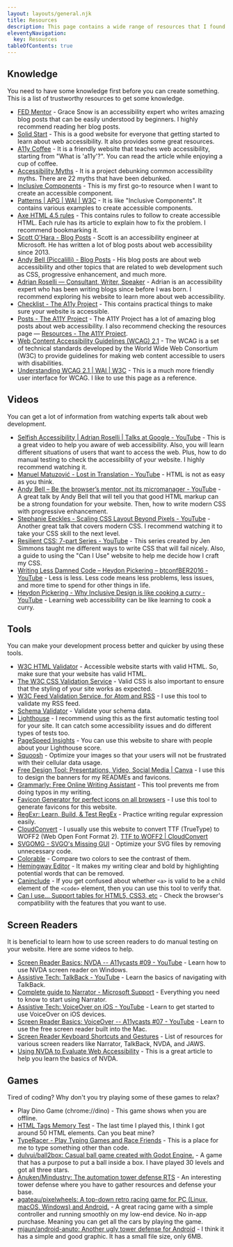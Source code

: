 ```yaml
---
layout: layouts/general.njk
title: Resources
description: This page contains a wide range of resources that I found useful.
eleventyNavigation:
  key: Resources
tableOfContents: true
---
```


## Knowledge

You need to have some knowledge first before you can create something. This is a list of trustworthy resources to get some knowledge.

- [FED Mentor](https://fedmentor.dev/) - Grace Snow is an accessibility expert who writes amazing blog posts that can be easily understood by beginners. I highly recommend reading her blog posts.
- [Solid Start](https://www.solidstart.info/) - This is a good website for everyone that getting started to learn about web accessibility. It also provides some great resources.
- [A11y Coffee](https://a11y.coffee/) - It is a friendly website that teaches web accessibility, starting from "What is 'a11y'?". You can read the article while enjoying a cup of coffee.
- [Accessibility Myths](https://a11ymyths.com/) - It is a project debunking common accessibility myths. There are 22 myths that have been debunked.
- [Inclusive Components](https://inclusive-components.design/) - This is my first go-to resource when I want to create an accessible component.
- [Patterns | APG | WAI | W3C](https://www.w3.org/WAI/ARIA/apg/patterns/) - It is like "Inclusive Components". It contains various examples to create accessible components.
- [Axe HTML 4.5 rules](https://dequeuniversity.com/rules/axe/4.5/) - This contains rules to follow to create accessible HTML. Each rule has its article to explain how to fix the problem. I recommend bookmarking it.
- [Scott O'Hara - Blog Posts](https://www.scottohara.me/) - Scott is an accessibility engineer at Microsoft. He has written a lot of blog posts about web accessibility since 2013.
- [Andy Bell (Piccalilli) - Blog Posts](https://piccalil.li/) - His blog posts are about web accessibility and other topics that are related to web development such as CSS, progressive enhancement, and much more.
- [Adrian Roselli — Consultant, Writer, Speaker](https://adrianroselli.com/) - Adrian is an accessibility expert who has been writing blogs since before I was born. I recommend exploring his website to learn more about web accessibility.
- [Checklist - The A11y Project](https://www.a11yproject.com/checklist/) - This contains practical things to make sure your website is accessible.
- [Posts - The A11Y Project](https://www.a11yproject.com/posts/) - The A11Y Project has a lot of amazing blog posts about web accessibility. I also recommend checking the resources page — [Resources - The A11Y Project](https://www.a11yproject.com/resources/).
- [Web Content Accessibility Guidelines (WCAG) 2.1](https://www.w3.org/TR/WCAG21/) - The WCAG is a set of technical standards developed by the World Wide Web Consortium (W3C) to provide guidelines for making web content accessible to users with disabilities.
- [Understanding WCAG 2.1 | WAI | W3C](https://www.w3.org/WAI/WCAG21/Understanding/) - This is a much more friendly user interface for WCAG. I like to use this page as a reference.

## Videos

You can get a lot of information from watching experts talk about web development.

- [Selfish Accessibility | Adrian Roselli | Talks at Google - YouTube](https://www.youtube.com/watch?v=XMAksFzFh9E) - This is a great video to help you aware of web accessibility. Also, you will learn different situations of users that want to access the web. Plus, how to do manual testing to check the accessibility of your website. I highly recommend watching it.
- [Manuel Matuzović - Lost in Translation - YouTube](https://www.youtube.com/watch?v=Wno1IhEBTxc) - HTML is not as easy as you think.
- [Andy Bell – Be the browser’s mentor, not its micromanager - YouTube](https://www.youtube.com/watch?v=5uhIiI9Ld5M) - A great talk by Andy Bell that will tell you that good HTML markup can be a strong foundation for your website. Then, how to write modern CSS with progressive enhancement.
- [Stephanie Eeckles - Scaling CSS Layout Beyond Pixels - YouTube](https://www.youtube.com/watch?v=8slZJrTK3nE) - Another great talk that covers modern CSS. I recommend watching it to take your CSS skill to the next level.
- [Resilient CSS: 7-part Series - YouTube](https://www.youtube.com/playlist?list=PLbSquHt1VCf1kpv9WRGMCA9_Nn4vCLZ9Y) - This series created by Jen Simmons taught me different ways to write CSS that will fail nicely. Also, a guide to using the "Can I Use" website to help me decide how I craft my CSS.
- [Writing Less Damned Code – Heydon Pickering – btconfBER2016 - YouTube](https://www.youtube.com/watch?v=tzfHlEFd2Fk) - Less is less. Less code means less problems, less issues, and more time to spend for other things in life.
- [Heydon Pickering - Why Inclusive Design is like cooking a curry - YouTube](https://www.youtube.com/watch?v=VavUglhLH8U) - Learning web accessibility can be like learning to cook a curry.

## Tools

You can make your development process better and quicker by using these tools.

- [W3C HTML Validator](https://validator.w3.org/) - Accessible website starts with valid HTML. So, make sure that your website has valid HTML.
- [The W3C CSS Validation Service](https://jigsaw.w3.org/css-validator/) - Valid CSS is also important to ensure that the styling of your site works as expected.
- [W3C Feed Validation Service, for Atom and RSS](https://validator.w3.org/feed/) - I use this tool to validate my RSS feed.
- [Schema Validator](https://validator.schema.org/) - Validate your schema data.
- [Lighthouse](https://developer.chrome.com/docs/lighthouse/) - I recommend using this as the first automatic testing tool for your site. It can catch some accessibility issues and do different types of tests too.
- [PageSpeed Insights](https://pagespeed.web.dev/) - You can use this website to share with people about your Lighthouse score.
- [Squoosh](https://squoosh.app/) - Optimize your images so that your users will not be frustrated with their cellular data usage.
- [Free Design Tool: Presentations, Video, Social Media | Canva](https://www.canva.com/) - I use this to design the banners for my READMEs and favicons.
- [Grammarly: Free Online Writing Assistant](https://www.grammarly.com/) - This tool prevents me from doing typos in my writing.
- [Favicon Generator for perfect icons on all browsers](https://realfavicongenerator.net/) - I use this tool to generate favicons for this website.
- [RegExr: Learn, Build, & Test RegEx](https://regexr.com/) - Practice writing regular expression easily.
- [CloudConvert](https://cloudconvert.com/) - I usually use this website to convert TTF (TrueType) to WOFF2 (Web Open Font Format 2). [TTF to WOFF2 | CloudConvert](https://cloudconvert.com/ttf-to-woff2)
- [SVGOMG - SVGO's Missing GUI](https://jakearchibald.github.io/svgomg/) - Optimize your SVG files by removing unnecessary code.
- [Colorable](https://colorable.jxnblk.com/) - Compare two colors to see the contrast of them.
- [Hemingway Editor](https://hemingwayapp.com/) - It makes my writing clear and bold by highlighting potential words that can be removed.
- [Caninclude](https://caninclude.glitch.me/) - If you get confused about whether `<a>` is valid to be a child element of the `<code>` element, then you can use this tool to verify that.
- [Can I use... Support tables for HTML5, CSS3, etc](https://caniuse.com/) - Check the browser's compatibility with the features that you want to use.

## Screen Readers

It is beneficial to learn how to use screen readers to do manual testing on your website. Here are some videos to help.

- [Screen Reader Basics: NVDA -- A11ycasts #09 - YouTube](https://youtu.be/Jao3s_CwdRU) - Learn how to use NVDA screen reader on Windows.
- [Assistive Tech: TalkBack - YouTube](https://youtu.be/0Zpzl4EKCco) - Learn the basics of navigating with TalkBack.
- [Complete guide to Narrator - Microsoft Support](https://support.microsoft.com/en-us/windows/complete-guide-to-narrator-e4397a0d-ef4f-b386-d8ae-c172f109bdb1) - Everything you need to know to start using Narrator.
- [Assistive Tech: VoiceOver on iOS - YouTube](https://youtu.be/bCHpdjvxBws) - Learn to get started to use VoiceOver on iOS devices.
- [Screen Reader Basics: VoiceOver -- A11ycasts #07 - YouTube](https://youtu.be/5R-6WvAihms) - Learn to use the free screen reader built into the Mac.
- [Screen Reader Keyboard Shortcuts and Gestures](https://dequeuniversity.com/screenreaders/) - List of resources for various screen readers like Narrator, TalkBack, NVDA, and JAWS.
- [Using NVDA to Evaluate Web Accessibility](https://webaim.org/articles/nvda/) - This is a great article to help you learn the basics of NVDA.

## Games

Tired of coding? Why don't you try playing some of these games to relax?

- Play Dino Game (chrome://dino) - This game shows when you are offline.
- [HTML Tags Memory Test](https://codepen.io/plfstr/full/zYqQeRw) - The last time I played this, I think I got around 50 HTML elements. Can you beat mine?
- [TypeRacer - Play Typing Games and Race Friends](https://play.typeracer.com/) - This is a place for me to type something other than code.
- [dulvui/ball2box: Casual ball game created with Godot Engine.](https://github.com/dulvui/ball2box) - A game that has a purpose to put a ball inside a box. I have played 30 levels and got all three stars.
- [Anuken/Mindustry: The automation tower defense RTS](https://github.com/Anuken/Mindustry) - An interesting tower defense where you have to gather resources and defense your base.
- [agateau/pixelwheels: A top-down retro racing game for PC (Linux, macOS, Windows) and Android.](https://github.com/agateau/pixelwheels) - A great racing game with a simple controller and running smoothly on my low-end device. No in-app purchase. Meaning you can get all the cars by playing the game.
- [mjaun/android-anuto: Another ugly tower defense for Android](https://github.com/mjaun/android-anuto) - I think it has a simple and good graphic. It has a small file size, only 6MB.
